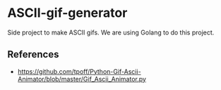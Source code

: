 # ASCII-gif-generator
Side project to make ASCII gifs. We are using Golang to do this project.


## References

- https://github.com/tpoff/Python-Gif-Ascii-Animator/blob/master/Gif_Ascii_Animator.py
